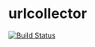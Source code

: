 # urlcollector
[![Build Status](https://travis-ci.org/JhymerMartinez/urlcollector.svg?branch=master)](https://travis-ci.org/JhymerMartinez/urlcollector)
